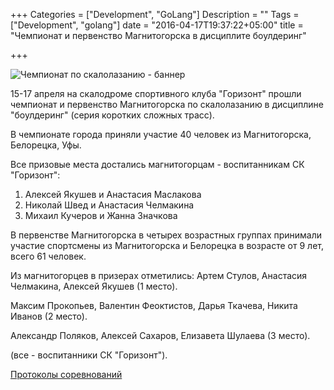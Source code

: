 +++
Categories = ["Development", "GoLang"]
Description = ""
Tags = ["Development", "golang"]
date = "2016-04-17T19:37:22+05:00"
title = "Чемпионат и первенство Магнитогорска в дисциплите боулдеринг"

+++


![Чемпионат по скалолазанию - баннер](/images/2016-04/climbing.jpg)

15-17 апреля на скалодроме спортивного клуба "Горизонт" прошли чемпионат и первенство Магнитогорска по скалолазанию в дисциплине "боулдеринг" (серия коротких сложных трасс).

<!--more-->

В чемпионате города приняли участие 40 человек из Магнитогорска, Белорецка, Уфы.

Все призовые места достались магнитогорцам - воспитанникам СК "Горизонт":

1. Алексей Якушев и Анастасия Маслакова
2. Николай Швед и Анастасия Челмакина
3. Михаил Кучеров и Жанна Значкова

В первенстве Магнитогорска в четырех возрастных группах принимали участие спортсмены из Магнитогорска и Белорецка в возрасте от 9 лет, всего 61 человек.

Из магнитогорцев в призерах отметились: Артем Стулов, Анастасия Челмакина, Алексей Якушев (1 место).

Максим Прокопьев, Валентин Феоктистов, Дарья Ткачева, Никита Иванов (2 место).

Александр Поляков, Алексей Сахаров, Елизавета Шулаева (3 место).

(все - воспитанники СК "Горизонт").


[Протоколы соревнований](/images/2016-04/Protokoly_chemp_i_perv_2016apr_bold.xls)
